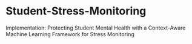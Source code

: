 # Student-Stress-Monitoring
Implementation: Protecting Student Mental Health with a Context-Aware Machine Learning Framework for Stress Monitoring
